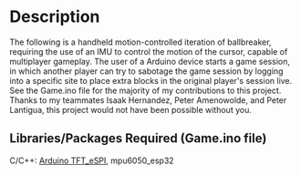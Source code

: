 # Description

The following is a handheld motion-controlled iteration of ballbreaker, requiring the use of an IMU to control the motion of the cursor, capable of multiplayer gameplay.
The user of a Arduino device starts a game session, in which another player can try to sabotage the game session by logging into a specific site to place extra blocks
in the original player's session live. See the Game.ino file for the majority of my contributions to this project. Thanks to my teammates Isaak Hernandez, Peter Amenowolde,
and Peter Lantigua, this project would not have been possible without you.


## Libraries/Packages Required (Game.ino file)
C/C++: 
[Arduino TFT_eSPI](https://www.arduino.cc/reference/en/libraries/tft_espi/),
mpu6050_esp32
